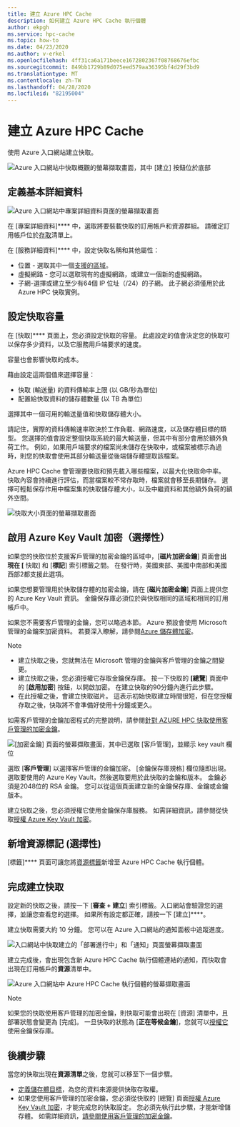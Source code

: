 ```yaml
---
title: 建立 Azure HPC Cache
description: 如何建立 Azure HPC Cache 執行個體
author: ekpgh
ms.service: hpc-cache
ms.topic: how-to
ms.date: 04/23/2020
ms.author: v-erkel
ms.openlocfilehash: 4ff31ca6a171beece1672802367f08768676efbc
ms.sourcegitcommit: 849bb1729b89d075eed579aa36395bf4d29f3bd9
ms.translationtype: MT
ms.contentlocale: zh-TW
ms.lasthandoff: 04/28/2020
ms.locfileid: "82195004"
---
```

# <a name="create-an-azure-hpc-cache"></a>建立 Azure HPC Cache

使用 Azure 入口網站建立快取。

![Azure 入口網站中快取概觀的螢幕擷取畫面，其中 [建立] 按鈕位於底部](media/hpc-cache-home-page.png)

## <a name="define-basic-details"></a>定義基本詳細資料

![Azure 入口網站中專案詳細資料頁面的螢幕擷取畫面](media/hpc-cache-create-basics.png)

在 [專案詳細資料]**** 中，選取將要裝載快取的訂用帳戶和資源群組。 請確定訂用帳戶位於[存取](hpc-cache-prereqs.md#azure-subscription)清單上。

在 [服務詳細資料]**** 中，設定快取名稱和其他屬性：

* 位置 - 選取其中一個[支援的區域](hpc-cache-overview.md#region-availability)。
* 虛擬網路 - 您可以選取現有的虛擬網路，或建立一個新的虛擬網路。
* 子網-選擇或建立至少有64個 IP 位址（/24）的子網。 此子網必須僅用於此 Azure HPC 快取實例。

## <a name="set-cache-capacity"></a>設定快取容量
<!-- referenced from GUI - update aka.ms link if you change this header text -->

在 [快取]**** 頁面上，您必須設定快取的容量。 此處設定的值會決定您的快取可以保存多少資料，以及它服務用戶端要求的速度。

容量也會影響快取的成本。

藉由設定這兩個值來選擇容量：

* 快取 (輸送量) 的資料傳輸率上限 (以 GB/秒為單位)
* 配置給快取資料的儲存體數量 (以 TB 為單位)

選擇其中一個可用的輸送量值和快取儲存體大小。

請記住，實際的資料傳輸速率取決於工作負載、網路速度，以及儲存體目標的類型。 您選擇的值會設定整個快取系統的最大輸送量，但其中有部分會用於額外負荷工作。 例如，如果用戶端要求的檔案尚未儲存在快取中，或檔案被標示為過時，則您的快取會使用其部分輸送量從後端儲存體提取該檔案。

Azure HPC Cache 會管理要快取和預先載入哪些檔案，以最大化快取命中率。 快取內容會持續進行評估，而當檔案較不常存取時，檔案就會移至長期儲存。 選擇可輕鬆保存作用中檔案集的快取儲存體大小，以及中繼資料和其他額外負荷的額外空間。

![快取大小頁面的螢幕擷取畫面](media/hpc-cache-create-capacity.png)

## <a name="enable-azure-key-vault-encryption-optional"></a>啟用 Azure Key Vault 加密（選擇性）

如果您的快取位於支援客戶管理的加密金鑰的區域中，[**磁片加密金鑰**] 頁面會**出現在 [** 快取] 和 [**標記**] 索引標籤之間。 在發行時，美國東部、美國中南部和美國西部2都支援此選項。

如果您想要管理用於快取儲存體的加密金鑰，請在 [**磁片加密金鑰**] 頁面上提供您的 Azure Key Vault 資訊。 金鑰保存庫必須位於與快取相同的區域和相同的訂用帳戶中。

如果您不需要客戶管理的金鑰，您可以略過本節。 Azure 預設會使用 Microsoft 管理的金鑰來加密資料。 若要深入瞭解，請參閱[Azure 儲存體加密](../storage/common/storage-service-encryption.md)。

> [!NOTE]
>
> * 建立快取之後，您就無法在 Microsoft 管理的金鑰與客戶管理的金鑰之間變更。
> * 建立快取之後，您必須授權它存取金鑰保存庫。 按一下快取的 **[總覽**] 頁面中的 [**啟用加密**] 按鈕，以開啟加密。 在建立快取的90分鐘內進行此步驟。
> * 在此授權之後，會建立快取磁片。 這表示初始快取建立時間很短，但在您授權存取之後，快取將不會準備好使用十分鐘或更久。

如需客戶管理的金鑰加密程式的完整說明，請參閱[針對 AZURE HPC 快取使用客戶管理的加密金鑰](customer-keys.md)。

![[加密金鑰] 頁面的螢幕擷取畫面，其中已選取 [客戶管理]，並顯示 key vault 欄位](media/create-encryption.png)

選取 [**客戶管理**] 以選擇客戶管理的金鑰加密。 [金鑰保存庫規格] 欄位隨即出現。 選取要使用的 Azure Key Vault，然後選取要用於此快取的金鑰和版本。 金鑰必須是2048位的 RSA 金鑰。 您可以從這個頁面建立新的金鑰保存庫、金鑰或金鑰版本。

建立快取之後，您必須授權它使用金鑰保存庫服務。 如需詳細資訊，請參閱從快取[授權 Azure Key Vault 加密](customer-keys.md#3-authorize-azure-key-vault-encryption-from-the-cache)。

## <a name="add-resource-tags-optional"></a>新增資源標記 (選擇性)

[標籤]**** 頁面可讓您將[資源標籤](https://go.microsoft.com/fwlink/?linkid=873112)新增至 Azure HPC Cache 執行個體。

## <a name="finish-creating-the-cache"></a>完成建立快取

設定新的快取之後，請按一下 [**審查 + 建立**] 索引標籤。入口網站會驗證您的選擇，並讓您查看您的選擇。 如果所有設定都正確，請按一下 [建立]****。

建立快取需要大約 10 分鐘。 您可以在 Azure 入口網站的通知面板中追蹤進度。

![入口網站中快取建立的「部署進行中」和「通知」頁面螢幕擷取畫面](media/hpc-cache-deploy-status.png)

建立完成後，會出現包含新 Azure HPC Cache 執行個體連結的通知，而快取會出現在訂用帳戶的**資源**清單中。

![Azure 入口網站中 Azure HPC Cache 執行個體的螢幕擷取畫面](media/hpc-cache-new-overview.png)

> [!NOTE]
> 如果您的快取使用客戶管理的加密金鑰，則快取可能會出現在 [資源] 清單中，且部署狀態會變更為 [完成]。 一旦快取的狀態為 [**正在等候金鑰**]，您就可以[授權它](customer-keys.md#3-authorize-azure-key-vault-encryption-from-the-cache)使用金鑰保存庫。

## <a name="next-steps"></a>後續步驟

當您的快取出現在**資源清單**之後，您就可以移至下一個步驟。

* [定義儲存體目標](hpc-cache-add-storage.md)，為您的資料來源提供快取存取權。
* 如果您使用客戶管理的加密金鑰，您必須從快取的 [總覽] 頁面[授權 Azure Key Vault 加密](customer-keys.md#3-authorize-azure-key-vault-encryption-from-the-cache)，才能完成您的快取設定。 您必須先執行此步驟，才能新增儲存體。 如需詳細資訊，[請參閱使用客戶管理的加密金鑰](customer-keys.md)。
